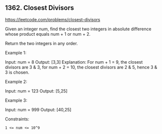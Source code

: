 ## 1362. Closest Divisors

https://leetcode.com/problems/closest-divisors

Given an integer num, find the closest two integers in absolute difference whose product equals num + 1 or num + 2.

Return the two integers in any order.

Example 1:

Input: num = 8
Output: [3,3]
Explanation: For num + 1 = 9, the closest divisors are 3 & 3, for num + 2 = 10, the closest divisors are 2 & 5, hence 3 & 3 is chosen.

Example 2:

Input: num = 123
Output: [5,25]

Example 3:

Input: num = 999
Output: [40,25]

Constraints:

    1 <= num <= 10^9
